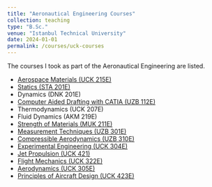 ```yaml
---
title: "Aeronautical Engineering Courses"
collection: teaching
type: "B.Sc."
venue: "Istanbul Technical University"
date: 2024-01-01
permalink: /courses/uck-courses
---
```

The courses I took as part of the Aeronautical Engineering are listed.


* [Aerospace Materials (UCK 215E)](https://mega.nz/folder/OCxByTqY#-FIthJuIvVNyr2lWwxBPKg)
* [Statics (STA 201E)](https://mega.nz/folder/DTQXjDCC#Qbluhz09UqVHigRax0TWKQ)
* Dynamics (DNK 201E)
* [Computer Aided Drafting with CATIA (UZB 112E)](https://mega.nz/folder/rLZwAQIS#P15kYQHiSj84S2-iiMmMUA)
* Thermodynamics (UCK 207E)
* Fluid Dynamics (AKM 219E)
* [Strength of Materials (MUK 211E)](https://mega.nz/folder/fe52FRBR#R-VXKCq3F-5vAYRyE1tF9g)
* [Measurement Techniques (UZB 301E)](https://mega.nz/folder/CPRWxK4T#kn926u2UAOreN9O2vKndhQ)
* [Compressible Aerodynamics (UZB 310E)](https://mega.nz/folder/uGRA2JRJ#guVnv3qGOga0wLe_-lp_bg)
* [Experimental Engineering (UCK 304E)](https://mega.nz/folder/iP5nzLRa#F0UuFVBgvM2NuURS6enDUw)
* [Jet Propulsion (UCK 421)](https://mega.nz/folder/CHIByLiJ#E8jsnqP0vC9fsUbqsq3ZXQ)
* [Flight Mechanics (UCK 322E)](https://mega.nz/folder/yOo2hD4R#0kPgmhA79XyHKkYGnSCPpw)
* [Aerodynamics (UCK 305E)](https://mega.nz/folder/iTglBQoa#BJlNkyt51lnBqG5jzkQyng)
* [Principles of Aircraft Design (UCK 423E)](https://mega.nz/folder/XfhBzC6S#lqC2cE9xey1Ha98gkoq1DA)

